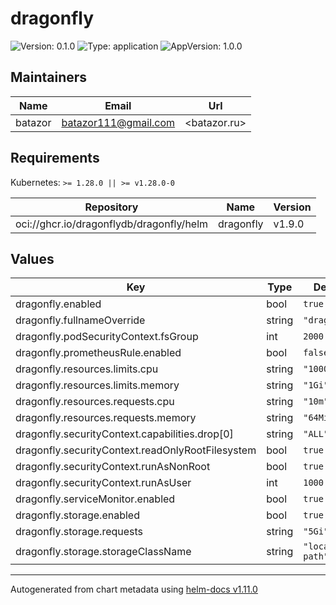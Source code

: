 # dragonfly

![Version: 0.1.0](https://img.shields.io/badge/Version-0.1.0-informational?style=flat-square) ![Type: application](https://img.shields.io/badge/Type-application-informational?style=flat-square) ![AppVersion: 1.0.0](https://img.shields.io/badge/AppVersion-1.0.0-informational?style=flat-square)

## Maintainers

| Name | Email | Url |
| ---- | ------ | --- |
| batazor | <batazor111@gmail.com> | <batazor.ru> |

## Requirements

Kubernetes: `>= 1.28.0 || >= v1.28.0-0`

| Repository | Name | Version |
|------------|------|---------|
| oci://ghcr.io/dragonflydb/dragonfly/helm | dragonfly | v1.9.0 |

## Values

| Key | Type | Default | Description |
|-----|------|---------|-------------|
| dragonfly.enabled | bool | `true` |  |
| dragonfly.fullnameOverride | string | `"dragonfly"` |  |
| dragonfly.podSecurityContext.fsGroup | int | `2000` |  |
| dragonfly.prometheusRule.enabled | bool | `false` |  |
| dragonfly.resources.limits.cpu | string | `"1000m"` |  |
| dragonfly.resources.limits.memory | string | `"1Gi"` |  |
| dragonfly.resources.requests.cpu | string | `"10m"` |  |
| dragonfly.resources.requests.memory | string | `"64Mi"` |  |
| dragonfly.securityContext.capabilities.drop[0] | string | `"ALL"` |  |
| dragonfly.securityContext.readOnlyRootFilesystem | bool | `true` |  |
| dragonfly.securityContext.runAsNonRoot | bool | `true` |  |
| dragonfly.securityContext.runAsUser | int | `1000` |  |
| dragonfly.serviceMonitor.enabled | bool | `true` |  |
| dragonfly.storage.enabled | bool | `true` |  |
| dragonfly.storage.requests | string | `"5Gi"` |  |
| dragonfly.storage.storageClassName | string | `"local-path"` |  |

----------------------------------------------
Autogenerated from chart metadata using [helm-docs v1.11.0](https://github.com/norwoodj/helm-docs/releases/v1.11.0)
